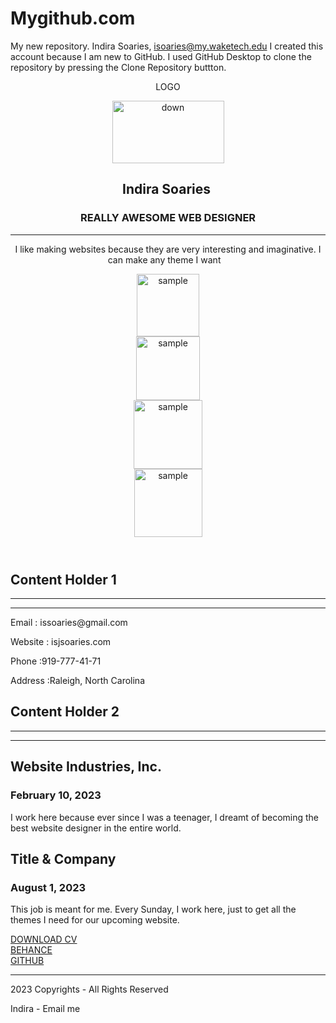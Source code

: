 # Mygithub.com
My new repository.
Indira Soaries, isoaries@my.waketech.edu
I created this account because I am new to GitHub.
I used GitHub Desktop to clone the repository by pressing the Clone Repository buttton.
<!doctype html>
<html>
<head>
<meta charset="utf-8">
<meta name="viewport" content="width=device-width, initial-scale=1">
<title>About Page template By Adobe Dreamweaver</title>
<link href="AboutPageAssets/styles/aboutPageStyle.css" rel="stylesheet" type="text/css">
<!--The following script tag downloads a font from the Adobe Edge Web Fonts server for use within the web page. We recommend that you do not modify it.-->
</head>
<body>
<!-- Header content -->
<header>
  <div class="profileLogo"> 
    <!-- Profile logo. Add a img tag in place of <span>. -->
    <p class="logoPlaceholder"><!-- <img src="logoImage.png" alt="sample logo"> --><span>LOGO</span></p>
  </div>
 
  <div class="profilePhoto socialNetworkNavBar"> 
  <img src="WIN_20230502_19_38_15_Pro.jpg" width="179" height="100" alt="down"/></div>
  <!-- Identity details -->
  <section class="profileHeader">
    <h1>Indira Soaries&nbsp;</h1>
    <h3>REALLY AWESOME WEB DESIGNER</h3>
    <hr>
    <p>I like making websites because they are very interesting and imaginative. I can make any theme I want&nbsp; &nbsp;</p>
  </section>
  <!-- Links to Social network accounts -->
  <aside class="socialNetworkNavBar">
    <div class="socialNetworkNav"> 
      <img src="download.jpeg"  alt="sample" width="100"> <!-- Add a Anchor tag with nested img tag here --></div>
    <div class="socialNetworkNav"> 
      <!-- Add a Anchor tag with nested img tag here --> 
      <img src="OIP (3).jpeg"  alt="sample" width="102"> </div>
    <div class="socialNetworkNav"> 
      <!-- Add a Anchor tag with nested img tag here --> 
      <img src="th (3).jpeg"  alt="sample" width="110"> </div>
    <div class="socialNetworkNav"> 
      <!-- Add a Anchor tag with nested img tag here --> 
      <img src="th (7).jpeg"  alt="sample" width="109"> </div>
  </aside>
</header>
<!-- content -->
<section class="mainContent"> 
  <!-- Contact details -->
  <section class="section1">
    <h2 class="sectionTitle">Content Holder 1</h2>
    <hr class="sectionTitleRule">
    <hr class="sectionTitleRule2">
    <div class="section1Content">
      <p><span>Email :</span> issoaries@gmail.com</p>
      <p><span>Website : isjsoaries.com</span> </p>
      <p><span>Phone :919-777-41-71</span> </p>
      <p><span>Address :Raleigh, North Carolina</span> </p>
    </div>
  </section>
  <!-- Previous experience details -->
  <section class="section2">
    <h2 class="sectionTitle">Content Holder 2</h2>
    <hr class="sectionTitleRule">
    <hr class="sectionTitleRule2">
    <!-- First Title & company details  -->
    <article class="section2Content">
      <h2 class="sectionContentTitle">Website Industries, Inc.&nbsp;</h2>
      <h3 class="sectionContentSubTitle">February 10, 2023</h3>
      <p class="sectionContent"> I work here because ever since I was a teenager, I dreamt of becoming the best website designer in the entire world.&nbsp; </p>
    </article>
    <!-- Second Title & company details  -->
    <article class="section2Content">
      <h2 class="sectionContentTitle"> Title & Company</h2>
      <h3 class="sectionContentSubTitle">August 1, 2023&nbsp; &nbsp;</h3>
      <p class="sectionContent"> This job is meant for me. Every Sunday, I work here, just to get all the themes I need for our upcoming website.&nbsp; &nbsp; &nbsp; </p>
    </article>
    <!-- Replicate the above Div block to add more title and company details --> 
  </section>
  <!-- Links to expore your past projects and download your CV -->
  <aside class="externalResourcesNav">
    <div class="externalResources"> <a href="#" title="Download CV Link">DOWNLOAD CV</a> </div>
    <span class="stretch"></span>
    <div class="externalResources"><a href="#" title="Behance Link">BEHANCE</a> </div>
    <span class="stretch"></span>
    <div class="externalResources"><a href="#" title="Github Link">GITHUB</a> </div>
  </aside>
</section>
<footer>
  <hr>
  <p class="footerDisclaimer">2023  Copyrights - <span>All Rights Reserved</span></p>
  <p class="footerNote">Indira - <span>Email me</span></p>
</footer>
</body>
</html>
